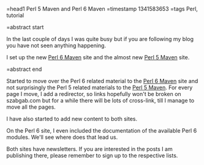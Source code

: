 =head1 Perl 5 Maven and Perl 6 Maven
=timestamp 1341583653
=tags Perl, tutorial

=abstract start

In the last couple of days I was quite busy but if you are following my blog you have not seen anything happening.

I set up the new <a href="http://perl6maven.com/">Perl 6 Maven</a> site and the almost new
<a href="http://perlmaven.com/">Perl 5 Maven</a> site.

=abstract end

Started to move over the Perl 6 related material to the <a href="http://perl6maven.com/">Perl 6 Maven</a>
site and not surprisingly the Perl 5 related materials to the <a href="http://perlmaven.com/">Perl 5 Maven</a>.
For every page I move, I add a redirector, so links hopefully won't be broken on szabgab.com but for a while there
will be lots of cross-link, till I manage to move all the pages.

I have also started to add new content to both sites.

On the Perl 6 site, I even included the documentation of the available Perl 6 modules.
We'll see where does that lead us.

Both sites have newsletters. If you are interested in the posts I am publishing there,
please remember to sign up to the respective lists.

